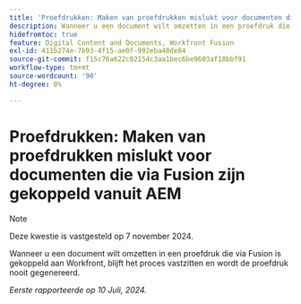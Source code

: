```yaml
---
title: 'Proefdrukken: Maken van proefdrukken mislukt voor documenten die via Fusion zijn gekoppeld vanuit AEM'
description: Wanneer u een document wilt omzetten in een proefdruk die via Fusion is gekoppeld aan Workfront, blijft het proces vastzitten en wordt de proefdruk nooit gegenereerd.
hidefromtoc: true
feature: Digital Content and Documents, Workfront Fusion
exl-id: 411b274e-7b93-4f15-ae0f-992eba40de84
source-git-commit: f15c76a622c02154c3aa1bec6be9603af18bbf91
workflow-type: tm+mt
source-wordcount: '90'
ht-degree: 0%

---
```


# Proefdrukken: Maken van proefdrukken mislukt voor documenten die via Fusion zijn gekoppeld vanuit AEM

>[!NOTE]
>
>Deze kwestie is vastgesteld op 7 november 2024.

Wanneer u een document wilt omzetten in een proefdruk die via Fusion is gekoppeld aan Workfront, blijft het proces vastzitten en wordt de proefdruk nooit gegenereerd.

_Eerste rapporteerde op 10 Juli, 2024._
